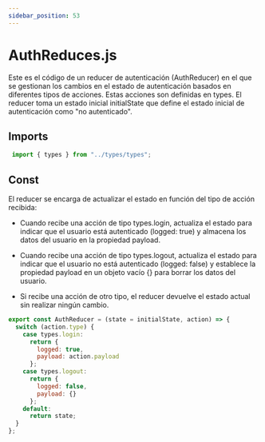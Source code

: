 ```yaml
---
sidebar_position: 53
---
```


# AuthReduces.js

Este es el código de un reducer de autenticación (AuthReducer) en el que se gestionan los cambios en el estado de autenticación basados en diferentes tipos de acciones. Estas acciones son definidas en types. El reducer toma un estado inicial initialState que define el estado inicial de autenticación como "no autenticado".

## Imports

```js title="src/Auth/Context/AuthReduces.js"
 import { types } from "../types/types";
```


## Const

El reducer se encarga de actualizar el estado en función del tipo de acción recibida:

- Cuando recibe una acción de tipo types.login, actualiza el estado para indicar que el usuario está autenticado (logged: true) y almacena los datos del usuario en la propiedad payload.

- Cuando recibe una acción de tipo types.logout, actualiza el estado para indicar que el usuario no está autenticado (logged: false) y establece la propiedad payload en un objeto vacío {} para borrar los datos del usuario.

- Si recibe una acción de otro tipo, el reducer devuelve el estado actual sin realizar ningún cambio.

```js
export const AuthReducer = (state = initialState, action) => {
  switch (action.type) {
    case types.login:
      return {
        logged: true,
        payload: action.payload
      };
    case types.logout:
      return {
        logged: false,
        payload: {}
      };
    default:
      return state;
  }
};
```


